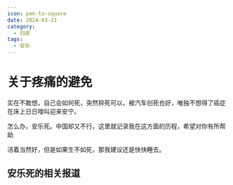 ```yaml
---
icon: pen-to-square
date: 2024-03-21
category:
  - 归途
tags:
  - 安乐
---
```


# 关于疼痛的避免

实在不敢想，自己会如何死，突然猝死可以，被汽车创死也好，唯独不想得了癌症在床上日日嚎叫迎来安宁。

怎么办，安乐死。中国却又不行，这里就记录我在这方面的历程，希望对你有所帮助

活着当然好，但是如果生不如死，那我建议还是快快睡去。

## 安乐死的相关报道

<BiliBili bvid="BV1j2421K7ja" />

